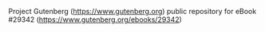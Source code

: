 Project Gutenberg (https://www.gutenberg.org) public repository for eBook #29342 (https://www.gutenberg.org/ebooks/29342)
